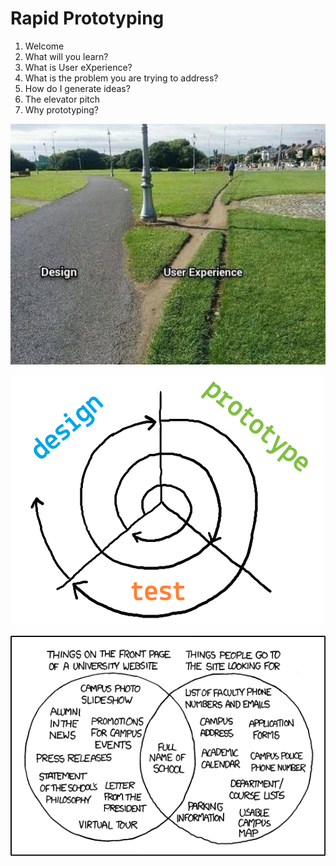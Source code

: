 # Rapid Prototyping

1. Welcome
2. What will you learn?
3. What is User eXperience?
4. What is the problem you are trying to address?
5. How do I generate ideas?
6. The elevator pitch
7. Why prototyping?


![](assets/design-vs-UX.jpg)

![](assets/iterative-process.png)

![](assets/xkcd-university-website.png) 
